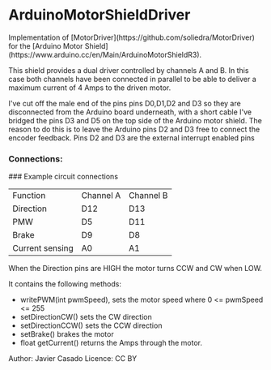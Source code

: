 # ArduinoMotorShieldDriver
 <p>
 Implementation of [MotorDriver](https://github.com/soliedra/MotorDriver) 
 for the [Arduino Motor Shield] (https://www.arduino.cc/en/Main/ArduinoMotorShieldR3).
 </p>
 <p> 
 This shield provides a dual driver controlled by channels A and B.
 In this case both channels have been connected in parallel to be able
 to deliver a maximum current of 4 Amps to the driven motor.
 </p>
 <p>
  I've cut off the male end of the pins pins D0,D1,D2 and D3 so they are disconnected 
  from the Arduino board underneath, with a short cable I've bridged the pins D3 and D5 on the top 
  side of the Arduino motor shield. The reason to do this is to leave the Arduino pins D2 and D3 
  free to connect the encoder feedback. Pins D2 and D3 are the external interrupt enabled pins</p>
 <p>
 <h3>Connections:</h3>
 </p>
### Example circuit connections
<table>
<tr><td>Function</td><td>Channel A</td><td>Channel B</td></tr>
<tr><td>Direction</td><td>D12</td><td>D13</td></tr>
<tr><td>PMW</td><td>D5</td><td>D11</td></tr>
<tr><td>Brake</td><td>D9</td><td>D8</td></tr>
<tr><td>Current sensing</td><td>A0</td><td>A1</td></tr>
</table>
<p>
 When the Direction pins are HIGH the motor turns CCW and
 CW when LOW.
 </p>
 <p>
 It contains the following methods:
 <ul>
 <li>writePWM(int pwmSpeed), sets the motor speed where 0 <= pwmSpeed <= 255</li>
 <li>setDirectionCW() sets the CW direction</li>
 <li>setDirectionCCW() sets the CCW direction</li>
 <li>setBrake() brakes the motor</li>
 <li>float getCurrent() returns the Amps through the motor.</li>
 </ul>
 </p>
 <p>
 Author: Javier Casado
 Licence: CC BY
</p>

